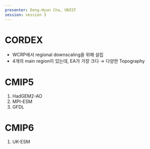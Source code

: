 ```yaml
---
presenter: Dong-Hyun Cha, UNIST
session: session 3
---
```

# CORDEX
- WCRP에서 regional downscaling을 위해 설립
- 4개의 main region이 있는데, EA가 가장 크다 $\rightarrow$ 다양한 Topography

# CMIP5
1. HadGEM2-AO
2. MPI-ESM
3. GFDL

# CMIP6
1. UK-ESM
